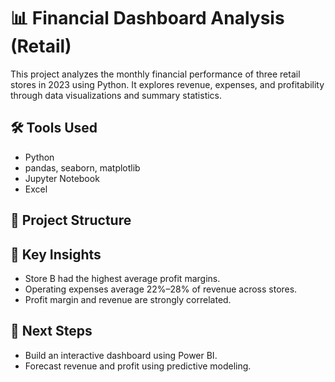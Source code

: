 # 📊 Financial Dashboard Analysis (Retail)

This project analyzes the monthly financial performance of three retail stores in 2023 using Python. It explores revenue, expenses, and profitability through data visualizations and summary statistics.

## 🛠️ Tools Used

- Python
- pandas, seaborn, matplotlib
- Jupyter Notebook
- Excel

## 📁 Project Structure


## 📌 Key Insights

- Store B had the highest average profit margins.
- Operating expenses average 22%–28% of revenue across stores.
- Profit margin and revenue are strongly correlated.

## 🚀 Next Steps

- Build an interactive dashboard using Power BI.
- Forecast revenue and profit using predictive modeling.
